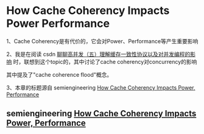# How Cache Coherency Impacts Power Performance

1、Cache Coherency是有代价的，它会对Power、Performance等产生重要影响

2、我是在阅读 csdn [聊聊高并发（五）理解缓存一致性协议以及对并发编程的影响](https://blog.csdn.net/iter_zc/article/details/40342695) 时，联想到这个topic的，其中讨论了cache coherency对concurrency的影响

其中提及了"cache coherence flood"概念。

3、本章的标题源自 semiengineering [How Cache Coherency Impacts Power, Performance](https://semiengineering.com/how-cache-coherency-impacts-power-performance/)

## semiengineering [How Cache Coherency Impacts Power, Performance](https://semiengineering.com/how-cache-coherency-impacts-power-performance/)